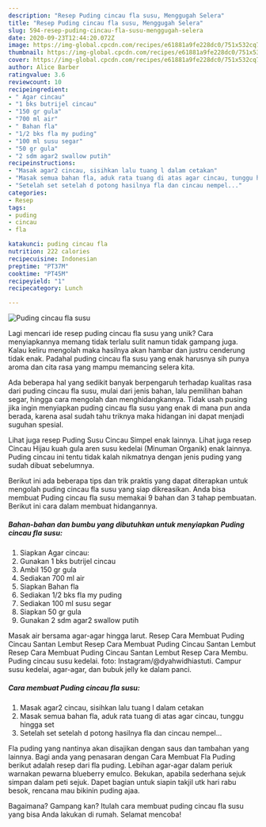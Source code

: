```yaml
---
description: "Resep Puding cincau fla susu, Menggugah Selera"
title: "Resep Puding cincau fla susu, Menggugah Selera"
slug: 594-resep-puding-cincau-fla-susu-menggugah-selera
date: 2020-09-23T12:44:20.072Z
image: https://img-global.cpcdn.com/recipes/e61881a9fe228dc0/751x532cq70/puding-cincau-fla-susu-foto-resep-utama.jpg
thumbnail: https://img-global.cpcdn.com/recipes/e61881a9fe228dc0/751x532cq70/puding-cincau-fla-susu-foto-resep-utama.jpg
cover: https://img-global.cpcdn.com/recipes/e61881a9fe228dc0/751x532cq70/puding-cincau-fla-susu-foto-resep-utama.jpg
author: Alice Barber
ratingvalue: 3.6
reviewcount: 10
recipeingredient:
- " Agar cincau"
- "1 bks butrijel cincau"
- "150 gr gula"
- "700 ml air"
- " Bahan fla"
- "1/2 bks fla my puding"
- "100 ml susu segar"
- "50 gr gula"
- "2 sdm agar2 swallow putih"
recipeinstructions:
- "Masak agar2 cincau, sisihkan lalu tuang l dalam cetakan"
- "Masak semua bahan fla, aduk rata tuang di atas agar cincau, tunggu hingga set"
- "Setelah set setelah d potong hasilnya fla dan cincau nempel..."
categories:
- Resep
tags:
- puding
- cincau
- fla

katakunci: puding cincau fla 
nutrition: 222 calories
recipecuisine: Indonesian
preptime: "PT37M"
cooktime: "PT45M"
recipeyield: "1"
recipecategory: Lunch

---
```



![Puding cincau fla susu](https://img-global.cpcdn.com/recipes/e61881a9fe228dc0/751x532cq70/puding-cincau-fla-susu-foto-resep-utama.jpg)

Lagi mencari ide resep puding cincau fla susu yang unik? Cara menyiapkannya memang tidak terlalu sulit namun tidak gampang juga. Kalau keliru mengolah maka hasilnya akan hambar dan justru cenderung tidak enak. Padahal puding cincau fla susu yang enak harusnya sih punya aroma dan cita rasa yang mampu memancing selera kita.

Ada beberapa hal yang sedikit banyak berpengaruh terhadap kualitas rasa dari puding cincau fla susu, mulai dari jenis bahan, lalu pemilihan bahan segar, hingga cara mengolah dan menghidangkannya. Tidak usah pusing jika ingin menyiapkan puding cincau fla susu yang enak di mana pun anda berada, karena asal sudah tahu triknya maka hidangan ini dapat menjadi suguhan spesial.

Lihat juga resep Puding Susu Cincau Simpel enak lainnya. Lihat juga resep Cincau Hijau kuah gula aren susu kedelai (Minuman Organik) enak lainnya. Puding cincau ini tentu tidak kalah nikmatnya dengan jenis puding yang sudah dibuat sebelumnya.


Berikut ini ada beberapa tips dan trik praktis yang dapat diterapkan untuk mengolah puding cincau fla susu yang siap dikreasikan. Anda bisa membuat Puding cincau fla susu memakai 9 bahan dan 3 tahap pembuatan. Berikut ini cara dalam membuat hidangannya.

<!--inarticleads1-->

##### Bahan-bahan dan bumbu yang dibutuhkan untuk menyiapkan Puding cincau fla susu:

1. Siapkan  Agar cincau:
1. Gunakan 1 bks butrijel cincau
1. Ambil 150 gr gula
1. Sediakan 700 ml air
1. Siapkan  Bahan fla
1. Sediakan 1/2 bks fla my puding
1. Sediakan 100 ml susu segar
1. Siapkan 50 gr gula
1. Gunakan 2 sdm agar2 swallow putih


Masak air bersama agar-agar hingga larut. Resep Cara Membuat Puding Cincau Santan Lembut Resep Cara Membuat Puding Cincau Santan Lembut Resep Cara Membuat Puding Cincau Santan Lembut Resep Cara Membu. Puding cincau susu kedelai. foto: Instagram/@dyahwidhiastuti. Campur susu kedelai, agar-agar, dan bubuk jelly ke dalam panci. 

<!--inarticleads2-->

##### Cara membuat Puding cincau fla susu:

1. Masak agar2 cincau, sisihkan lalu tuang l dalam cetakan
1. Masak semua bahan fla, aduk rata tuang di atas agar cincau, tunggu hingga set
1. Setelah set setelah d potong hasilnya fla dan cincau nempel...


Fla puding yang nantinya akan disajikan dengan saus dan tambahan yang lainnya. Bagi anda yang penasaran dengan Cara Membuat Fla Puding berikut adalah resep dari fla puding. Lebihan agar-agar dalam periuk warnakan pewarna blueberry emulco. Bekukan, apabila sederhana sejuk simpan dalam peti sejuk. Dapet bagian untuk siapin takjil utk hari rabu besok, rencana mau bikinin puding ajaa. 

Bagaimana? Gampang kan? Itulah cara membuat puding cincau fla susu yang bisa Anda lakukan di rumah. Selamat mencoba!
